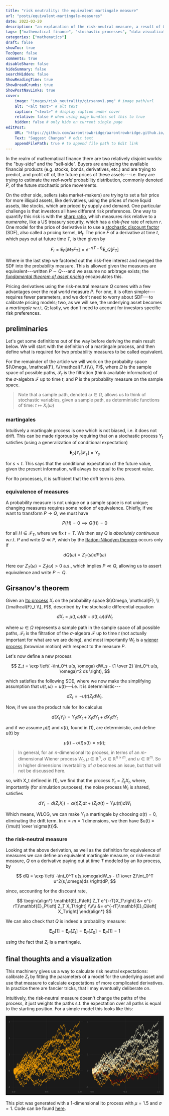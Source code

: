 ```yaml
---
title: "risk neutrality: the equivalent martingale measure"
url: "posts/equivalent-martingale-measures"
date: 2022-03-20
description: "an explanation of the risk-neutral measure, a result of Girsanov's theorem, commonly deployed by \"sell-side\" financial institutions to simplify derivative pricing"
tags: ["mathematical finance", "stochastic processes", "data visualization"]
categories: ["mathematics"] 
draft: false 
showToc: true
TocOpen: false 
comments: true 
disableShare: false
hideSummary: false 
searchHidden: false 
ShowReadingTime: true
ShowBreadCrumbs: true
ShowPostNavLinks: true 
cover:
    image: "images/risk_neutrality/girsanov1.png" # image path/url
    alt: "<alt text>" # alt text
    caption: "<text>" # display caption under cover
    relative: false # when using page bundles set this to true
    hidden: false # only hide on current single page
editPost:
    URL: "https://github.com/aarontrowbridge/aarontrowbridge.github.io/content"
    Text: "Suggest Changes" # edit text
    appendFilePath: true # to append file path to Edit link
---
```


In the realm of mathematical finance there are two relatively disjoint worlds: the "buy-side" and the "sell-side". Buyers are analyzing the available financial products (e.g. stocks, bonds, derivatives, etc.) and are trying to predict, and profit off of, the future prices of these assets---i.e. they are trying to estimate the *real-world* probability distribution, commonly denoted $P$, of the future stochastic price movements.

On the other side, sellers (aka market-makers) are trying to set a fair price for more illiquid assets, like derivatives, using the prices of more liquid assets, like stocks, which are priced by supply and demand. One particular challenge is that investors all have different risk preferences.  One way to quantify this risk is with the [sharp ratio](https://en.wikipedia.org/wiki/Sharpe_ratio), which measures risk relative to a *numeraire*, like a US treasury security, which has a *risk-free* rate of return $r$. One model for the price of derivative is to use a [stochastic discount factor](https://en.wikipedia.org/wiki/Stochastic_discount_factor) (SDF), also called a pricing kernel, $M_t$. The price $F$ of a derivative at time $t$, which pays out at future time $T$, is then given by

$$
F_t = \mathbf{E}_{P}\left[M_T F_T\right] = e^{-r(T-t)} \mathbf{E}\_{Q}\left[ F_T \right]
$$

Where in the last step we factored out the risk-free interest and merged the SDF into the probability measure.  This is allowed given the measures are equivalent---written $P \sim Q$---and we assume no arbitrage exists; the [*fundamental theorem of asset pricing*](https://en.wikipedia.org/wiki/Fundamental_theorem_of_asset_pricing) encapsulates this.

Pricing derivatives using the risk-neutral measure $Q$ comes with a few advantages over the real world measure $P$. For one, it is often simpler---requires fewer parameters, and we don't need to worry about SDF---to calibrate pricing models; two, as we will see, the underlying asset becomes a *martingale* w.r.t. $Q$; lastly, we don't need to account for investors specific risk preferences.


## preliminaries

Let's get some definitions out of the way before deriving the main result below.  We will start with the definition of a martingale process, and then define what is required for two probability measures to be called equivalent. 

For the remainder of the article we will work on the probabilty space $(\Omega, \mathcal{F}, \\{\mathcal{F_t}\\}, P)$, where $\Omega$ is the sample space of possible paths, $\mathcal{F}_t$ is the filtration (think available information) of the $\sigma$-algebra $\mathcal{F}$ up to time $t$, and $P$ is the probability measure on the sample space. 

>Note that a sample path, denoted $\omega \in \Omega$, allows us to think of stochastic variables, given a sample path, as deterministic functions of time: $t \mapsto X_t(\omega)$ 

### martingales

Intuitively a martingale process is one which is not biased, i.e. it does not drift. This can be made rigorous by requiring that on a stochastic process $Y_t$ satisfies (using a generalization of conditional expectation)

$$
\mathbf{E}_P[Y_t | \mathcal{F}_s] = Y_s 
$$

for $s < t$. This says that the conditional expectation of the future value, given the present information, will always be equal to the present value.

For Ito processes, it is sufficient that the drift term is zero.



### equivalence of measures

A probability measure is not unique on a sample space is not unique; changing measures requires some notion of equivalence. Chiefly, if we want to transform $P \to Q$, we must have

$$
P(H) = 0 \implies Q(H) = 0
$$ 

for all $H \in \mathcal{F}_T$, where we fix $t = T$. We then say $Q$ is *absolutely continuous* w.r.t. $P$ and write $Q \ll P$, which by the [Radon-Nikodym theorem](https://en.wikipedia.org/wiki/Radon%E2%80%93Nikodym_theorem) occurs only if 

$$
dQ(\omega) = Z_T(\omega)dP(\omega)
$$

Here our $Z_T(\omega) = Z_t(\omega) > 0$ a.s., which implies $P\ll Q$, allowing us to assert equivalence and write $P \sim Q$.

## Girsanov's theorem

Given an [Ito process](https://en.wikipedia.org/wiki/It%C3%B4_calculus#It%C3%B4_processes) $X_t$ on the probability space $(\Omega, \mathcal{F}, \\{\mathcal{F}_t \\}, P)$, described by the stochastic differential equation

$$
dX_t = \mu(t, \omega) dt + \sigma(t,\omega)dW_t \tag{1}
$$

where $\omega \in \Omega$ represents a sample path in the sample space of all possible paths, $\mathcal{F}_t$ is the filtration of the $\sigma$-algebra $\mathcal{F}$ up to time $t$ (not actually important for what are we are doing), and most importantly $W_t$ is a [wiener process](https://en.wikipedia.org/wiki/Wiener_process) (brownian motion) with respect to the measure $P$.

Let's now define a new process

$$
Z_t = \exp \left( -\int_0^t u(s, \omega) dW_s - {1 \over 2}  \int_0^t u(s, \omega)^2 ds  \right), 
$$

which satisfies the following SDE, where we now make the simplifying assumption that $u(t, \omega) = u(t)$---i.e. it is deterministic---

$$
dZ_t = -u(t) Z_t dW_t.
$$

Now, if we use the product rule for Ito calculus

$$
d(X_t Y_t) = Y_t dX_t + X_t dY_t + dX_t dY_t
$$

and if we assume $\mu(t)$ and $\sigma(t)$, found in (1), are deterministic, and define u(t) by

$$
\mu(t) - \sigma(t) u(t) = \alpha(t); 
$$

>In general, for an $n$-dimensional Ito process, in terms of an $m$-dimensional Wiener process $W_t$, $\mu \in \mathbb{R}^n$, $\sigma \in \mathbb{R}^{n\times m}$, and $u \in \mathbb{R}^m$. So in higher dimensions invertability of $\sigma$ becomes an issue, but that will not be discussed here.

so, with X_t defined in (1), we find that the process $Y_t = Z_t X_t$, where, importantly (for simulation purposes), the noise process $W_t$ is shared,  satisfies

$$
dY_t = d(Z_t X_t) = \alpha(t) Z_t dt + (Z_t \sigma(t) - Y_t u(t)) dW_t 
$$

Which means, WLOG, we can make $Y_t$ a martingale by choosing $\alpha(t) = 0$, eliminating the drift term. In $n = m = 1$ dimensions, we then have $u(t) = {\mu(t) \over \sigma(t)}$.

### the risk-neutral measure

Looking at the above derivation, as well as the definition for equivalence of measures we can define an equivalent martingale measure, or risk-neutral measure, $Q$ on a derivative paying out at time $T$ modeled by an Ito process, by 

$$
dQ = \exp \left( -\int_0^T u(s,\omega)dW_s - {1 \over 2}\int_0^T u^2(s,\omega)ds \right)dP,
$$

since, accounting for the discount rate,  

$$
\begin{align*}
\mathbf{E}_P\left[ Z_T e^{-rT}X_T\right] &= e^{-rT}\mathbf{E}_P\left[ Z_T X_T\right] \\\\\\
&= e^{-rT}\mathbf{E}_Q\left[ X_T\right]
\end{align*}
$$

We can also check that $Q$ is indeed a probability measure:

$$
\mathbf{E}_Q[1] = \mathbf{E}_P[Z_t] = \mathbf{E}_P[Z_0] = \mathbf{E}_P[1] = 1
$$

using the fact that $Z_t$ is a martingale. 

## final thoughts and a visualization

This machinery gives us a way to calculate risk neutral expectations: calibrate $Z_t$ by fitting the parameters of a model for the underlying asset and use that measure to calculate expectations of more complicated derivatives.  In practice there are fancier tricks, that I may eventually deliberate on. 

Intuitively, the risk-neutral measure doesn't change the paths of the process, it just weights the paths s.t. the expectation over all paths is equal to the starting position. For a simple model this looks like this:

![](/images/risk_neutrality/girsanov1.png#center)

This plot was generated with a $1$-dimensional Ito process with $\mu = 1.5$ and $\sigma = 1$. Code can be found [here](https://github.com/aarontrowbridge/LevyProcesses.jl/blob/master/scripts/girsanovs_theorem.jl).
